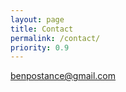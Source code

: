 ```yaml
---
layout: page
title: Contact
permalink: /contact/
priority: 0.9
---
```


[benpostance@gmail.com](mailto:benpostance@gmail.com)